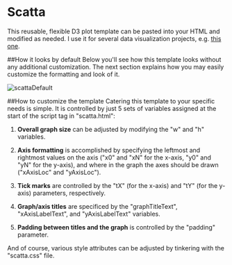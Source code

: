 Scatta
==========

This reusable, flexible D3 plot template can be pasted into your HTML and modified as needed. I use it for several data visualization projects, e.g. [this one](http://nikhil-nathwani.com/viz/roi/roi.html).

##How it looks by default
Below you'll see how this template looks without any additional customization. The next section explains how you may easily customize the formatting and look of it. 

![scattaDefault](http://i.imgur.com/ZyvpsNR.png)

##How to customize the template
Catering this template to your specific needs is simple. It is controlled by just 5 sets of variables assigned at the start of the script tag in "scatta.html":

1) **Overall graph size** can be adjusted by modifying the "w" and "h" variables.

2) **Axis formatting** is accomplished by specifying the leftmost and rightmost values on the axis ("x0" and "xN" for the x-axis, "y0" and "yN" for the y-axis), and where in the graph the axes should be drawn ("xAxisLoc" and "yAxisLoc").

3) **Tick marks** are controlled by the "tX" (for the x-axis) and "tY" (for the y-axis) parameters, respectively.

4) **Graph/axis titles** are specificed by the "graphTitleText", "xAxisLabelText", and "yAxisLabelText" variables.

5) **Padding between titles and the graph** is controlled by the "padding" parameter.

And of course, various style attributes can be adjusted by tinkering with the "scatta.css" file.
